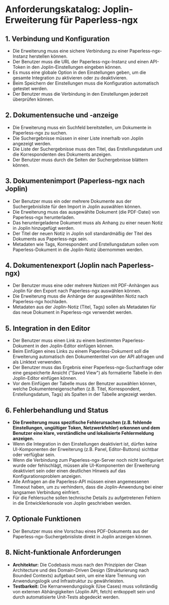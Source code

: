 # **Anforderungskatalog: Joplin-Erweiterung für Paperless-ngx**

## **1\. Verbindung und Konfiguration**

- Die Erweiterung muss eine sichere Verbindung zu einer Paperless-ngx-Instanz herstellen können.
- Der Benutzer muss die URL der Paperless-ngx-Instanz und einen API-Token in den Joplin-Einstellungen eingeben können.
- Es muss eine globale Option in den Einstellungen geben, um die gesamte Integration zu aktivieren oder zu deaktivieren.
- Beim Speichern der Einstellungen muss die Konfiguration automatisch getestet werden.
- Der Benutzer muss die Verbindung in den Einstellungen jederzeit überprüfen können.

## **2\. Dokumentensuche und \-anzeige**

- Die Erweiterung muss ein Suchfeld bereitstellen, um Dokumente in Paperless-ngx zu suchen.
- Die Suchergebnisse müssen in einer Liste innerhalb von Joplin angezeigt werden.
- Die Liste der Suchergebnisse muss den Titel, das Erstellungsdatum und die Korrespondenten des Dokuments anzeigen.
- Der Benutzer muss durch die Seiten der Suchergebnisse blättern können.

## **3\. Dokumentenimport (Paperless-ngx nach Joplin)**

- Der Benutzer muss ein oder mehrere Dokumente aus der Suchergebnisliste für den Import in Joplin auswählen können.
- Die Erweiterung muss das ausgewählte Dokument (die PDF-Datei) von Paperless-ngx herunterladen.
- Das heruntergeladene Dokument muss als Anhang zu einer neuen Notiz in Joplin hinzugefügt werden.
- Der Titel der neuen Notiz in Joplin soll standardmäßig der Titel des Dokuments aus Paperless-ngx sein.
- Metadaten wie Tags, Korrespondent und Erstellungsdatum sollen vom Paperless-Dokument in die Joplin-Notiz übernommen werden.

## **4\. Dokumentenexport (Joplin nach Paperless-ngx)**

- Der Benutzer muss eine oder mehrere Notizen mit PDF-Anhängen aus Joplin für den Export nach Paperless-ngx auswählen können.
- Die Erweiterung muss die Anhänge der ausgewählten Notiz nach Paperless-ngx hochladen.
- Metadaten aus der Joplin-Notiz (Titel, Tags) sollen als Metadaten für das neue Dokument in Paperless-ngx verwendet werden.

## **5\. Integration in den Editor**

- Der Benutzer muss einen Link zu einem bestimmten Paperless-Dokument in den Joplin-Editor einfügen können.
- Beim Einfügen eines Links zu einem Paperless-Dokument soll die Erweiterung automatisch den Dokumententitel von der API abfragen und als Linktext verwenden.
- Der Benutzer muss das Ergebnis einer Paperless-ngx-Suchanfrage oder eine gespeicherte Ansicht ("Saved View") als formatierte Tabelle in den Joplin-Editor einfügen können.
- Vor dem Einfügen der Tabelle muss der Benutzer auswählen können, welche Dokumenteneigenschaften (z.B. Titel, Korrespondent, Erstellungsdatum, Tags) als Spalten in der Tabelle angezeigt werden.

## **6\. Fehlerbehandlung und Status**

- **Die Erweiterung muss spezifische Fehlerursachen (z.B. fehlende Einstellungen, ungültiger Token, Netzwerkfehler) erkennen und dem Benutzer eine klare, verständliche und lokalisierte Fehlermeldung anzeigen.**
- Wenn die Integration in den Einstellungen deaktiviert ist, dürfen keine UI-Komponenten der Erweiterung (z.B. Panel, Editor-Buttons) sichtbar oder verfügbar sein.
- Wenn die Verbindung zum Paperless-ngx-Server noch nicht konfiguriert wurde oder fehlschlägt, müssen alle UI-Komponenten der Erweiterung deaktiviert sein oder einen deutlichen Hinweis auf das Konfigurationsproblem anzeigen.
- Alle Anfragen an die Paperless-API müssen einen angemessenen Timeout haben, um zu verhindern, dass die Joplin-Anwendung bei einer langsamen Verbindung einfriert.
- Für die Fehlersuche sollen technische Details zu aufgetretenen Fehlern in die Entwicklerkonsole von Joplin geschrieben werden.

## **7\. Optionale Funktionen**

- Der Benutzer muss eine Vorschau eines PDF-Dokuments aus der Paperless-ngx-Suchergebnisliste direkt in Joplin anzeigen können.

## **8\. Nicht-funktionale Anforderungen**

- **Architektur:** Die Codebasis muss nach den Prinzipien der Clean Architecture und des Domain-Driven Design (Strukturierung nach Bounded Contexts) aufgebaut sein, um eine klare Trennung von Anwendungslogik und Infrastruktur zu gewährleisten.
- **Testbarkeit:** Die Kernanwendungslogik (Use Cases) muss vollständig von externen Abhängigkeiten (Joplin API, fetch) entkoppelt sein und durch automatisierte Unit-Tests abgedeckt werden.
